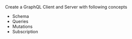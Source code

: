 Create a GraphQL Client and Server with following concepts
- Schema
- Queries
- Mutations
- Subscription